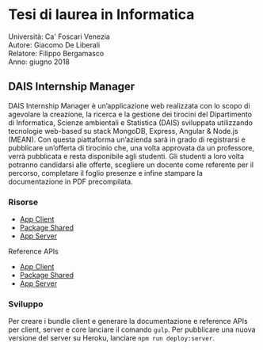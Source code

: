 # Tesi di laurea in Informatica

Università: Ca' Foscari Venezia <br>
Autore: Giacomo De Liberali <br>
Relatore: Filippo Bergamasco <br>
Anno: giugno 2018

## DAIS Internship Manager

DAIS Internship Manager è un’applicazione web realizzata con lo scopo di agevolare la creazione, la ricerca e la gestione dei tirocini del Dipartimento di Informatica, Scienze ambientali e Statistica (DAIS) sviluppata utilizzando tecnologie web-based su stack MongoDB, Express, Angular & Node.js (MEAN).
Con questa piattaforma un’azienda sarà in grado di registrarsi e pubblicare un’offerta di tirocinio che, una volta approvata da un professore, verrà pubblicata e resta disponibile agli studenti. Gli studenti a loro volta potranno candidarsi alle offerte, scegliere un docente come referente per il percorso, completare il foglio presenze e infine stampare la documentazione in PDF precompilata.

### Risorse

- [App Client](https://github.com/giacomodeliberali/thesis-dais-internship-manager/tree/master/client)
- [Package Shared](https://github.com/giacomodeliberali/thesis-dais-internship-manager/tree/master/core)
- [App Server](https://github.com/giacomodeliberali/thesis-dais-internship-manager/tree/master/server)

Reference APIs

- [App Client](https://giacomodeliberali.github.io/thesis-dais-internship-manager/dev-docs/client)
- [Package Shared](https://giacomodeliberali.github.io/thesis-dais-internship-manager/dev-docs/core)
- [App Server](https://giacomodeliberali.github.io/thesis-dais-internship-manager/dev-docs/server)

### Sviluppo

Per creare i bundle client e generare la documentazione e reference APIs per client, server e core lanciare il comando `gulp`. Per pubblicare una nuova versione del server su Heroku, lanciare `npm run deploy:server`.
